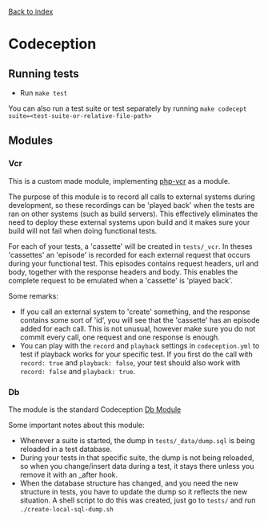 [Back to index](index.md)

# Codeception

## Running tests

- Run `make test`

You can also run a test suite or test separately by running `make codecept suite=<test-suite-or-relative-file-path>`

## Modules

### Vcr

This is a custom made module, implementing [php-vcr](http://php-vcr.github.io/>) as a module.

The purpose of this module is to record all calls to external systems during development, so these recordings can be 'played back' when the tests are ran on other systems (such as build servers). This effectively eliminates the need to deploy these external systems upon build and it makes sure your build will not fail when doing functional tests.

For each of your tests, a 'cassette' will be created in ``tests/_vcr``. In theses 'cassettes' an 'episode' is recorded for each external request that occurs during your functional test. This episodes contains request headers, url and body, together with the response headers and body. This enables the complete request to be emulated when a 'cassette' is 'played back'.

Some remarks:

* If you call an external system to 'create' something, and the response contains some sort of 'id', you will see that the 'cassette' has an episode added for each call. This is not unusual, however make sure you do not commit every call, one request and one response is enough.
* You can play with the ``record`` and ``playback`` settings in ``codeception.yml`` to test if playback works for your specific test. If you first do the call with ``record: true`` and ``playback: false``, your test should also work with ``record: false`` and ``playback: true``.

### Db

The module is the standard Codeception [Db Module](http://codeception.com/docs/modules/Db)

Some important notes about this module:

* Whenever a suite is started, the dump in `tests/_data/dump.sql` is being reloaded in a test database.
* During your tests in that specific suite, the dump is not being reloaded, so when you change/insert data during a test, it stays there unless you remove it with an _after hook.
* When the database structure has changed, and you need the new structure in tests, you have to update the dump so it reflects the new situation. A shell script to do this was created, just go to `tests/` and run `./create-local-sql-dump.sh`

